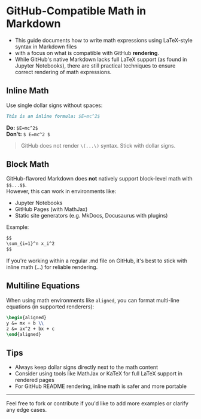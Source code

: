 # GitHub-Compatible Math in Markdown

- This guide documents how to write math expressions using LaTeX-style syntax in Markdown files
- with a focus on what is compatible with GitHub **rendering**.
- While GitHub's native Markdown lacks full LaTeX support (as found in Jupyter Notebooks), there are still practical techniques to ensure correct rendering of math expressions.

## Inline Math

Use single dollar signs without spaces:

```markdown
This is an inline formula: $E=mc^2$
```

**Do:** `$E=mc^2$`  
**Don't:** `$ E=mc^2 $`

> GitHub does not render `\(...\)` syntax. Stick with dollar signs.

## Block Math

GitHub-flavored Markdown does **not** natively support block-level math with `$$...$$`.  
However, this can work in environments like:

- Jupyter Notebooks
- GitHub Pages (with MathJax)
- Static site generators (e.g. MkDocs, Docusaurus with plugins)

Example:

```markdown
$$
\sum_{i=1}^n x_i^2
$$
```
If you're working within a regular .md file on GitHub, it's best to stick with inline math ($...$) for reliable rendering.

## Multiline Equations

When using math environments like `aligned`, you can format multi-line equations (in supported renderers):

```latex
\begin{aligned}
y &= mx + b \\
z &= ax^2 + bx + c
\end{aligned}
```

## Tips

- Always keep dollar signs directly next to the math content
- Consider using tools like MathJax or KaTeX for full LaTeX support in rendered pages
- For GitHub README rendering, inline math is safer and more portable

---

Feel free to fork or contribute if you'd like to add more examples or clarify any edge cases.
```
